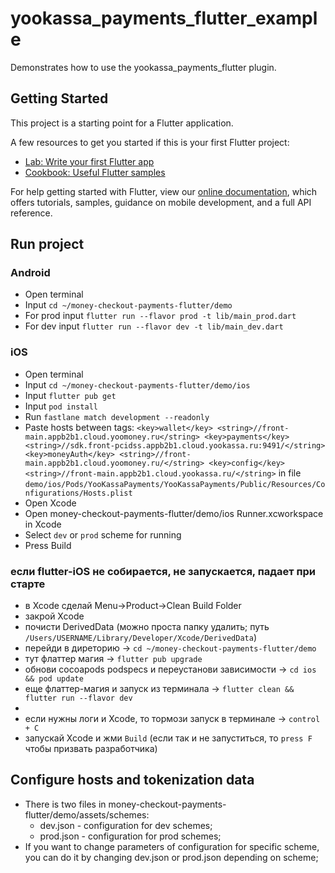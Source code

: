 # yookassa_payments_flutter_example

Demonstrates how to use the yookassa_payments_flutter plugin.

## Getting Started

This project is a starting point for a Flutter application.

A few resources to get you started if this is your first Flutter project:

- [Lab: Write your first Flutter app](https://flutter.dev/docs/get-started/codelab)
- [Cookbook: Useful Flutter samples](https://flutter.dev/docs/cookbook)

For help getting started with Flutter, view our
[online documentation](https://flutter.dev/docs), which offers tutorials,
samples, guidance on mobile development, and a full API reference.


## Run project

### Android
- Open terminal
- Input `cd ~/money-checkout-payments-flutter/demo`
- For prod input `flutter run --flavor prod -t lib/main_prod.dart`
- For dev input `flutter run --flavor dev -t lib/main_dev.dart`

### iOS
- Open terminal
- Input `cd ~/money-checkout-payments-flutter/demo/ios`
- Input `flutter pub get`
- Input `pod install`
- Run `fastlane match development --readonly`
- Paste hosts between <dict></dict> tags:
    `
    <key>wallet</key>
    <string>//front-main.appb2b1.cloud.yoomoney.ru</string>
    <key>payments</key>
    <string>//sdk.front-pcidss.appb2b1.cloud.yookassa.ru:9491/</string>
    <key>moneyAuth</key>
    <string>//front-main.appb2b1.cloud.yoomoney.ru/</string>
    <key>config</key>
    <string>//front-main.appb2b1.cloud.yookassa.ru/</string>
    `
in file `demo/ios/Pods/YooKassaPayments/YooKassaPayments/Public/Resources/Configurations/Hosts.plist`
- Open Xcode
- Open money-checkout-payments-flutter/demo/ios Runner.xcworkspace in Xcode
- Select `dev` or `prod` scheme for running
- Press Build

### если flutter-iOS не собирается, не запускается, падает при старте
- в Xcode сделай Menu->Product->Clean Build Folder
- закрой Xcode
- почисти DerivedData (можно проста папку удалить; путь `/Users/USERNAME/Library/Developer/Xcode/DerivedData`)
- перейди в диреторию -> `cd ~/money-checkout-payments-flutter/demo`
- тут флаттер магия -> `flutter pub upgrade`
- обнови cocoapods podspecs и переустанови зависимости -> `cd ios && pod update`
- еще флаттер-магия и запуск из терминала -> `flutter clean && flutter run --flavor dev`
- 
- если нужны логи и Xcode, то тормози запуск в терминале -> `control + С`
- запускай Xcode и жми `Build` (если так и не запуститься, то `press F` чтобы призвать разработчика)

## Configure hosts and tokenization data
- There is two files in money-checkout-payments-flutter/demo/assets/schemes:
    - dev.json - configuration for dev schemes;
    - prod.json - configuration for prod schemes;
- If you want to change parameters of configuration for specific scheme, you can do it by changing dev.json or prod.json depending on scheme;
